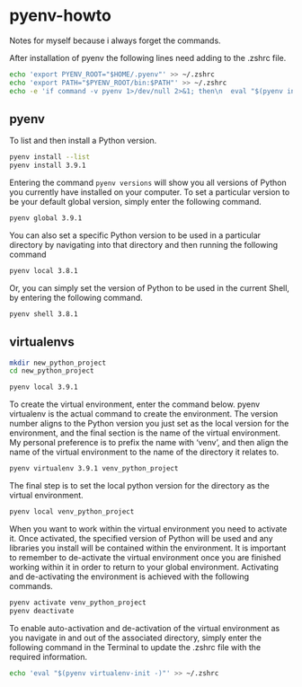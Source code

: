 # pyenv-howto

Notes for myself because i always forget the commands.

After installation of pyenv the following lines need adding to the .zshrc file.

``` bash
echo 'export PYENV_ROOT="$HOME/.pyenv"' >> ~/.zshrc
echo 'export PATH="$PYENV_ROOT/bin:$PATH"' >> ~/.zshrc
echo -e 'if command -v pyenv 1>/dev/null 2>&1; then\n  eval "$(pyenv init -)"\nfi' >> ~/.zshrc
```

## pyenv

To list and then install a Python version.

``` bash
pyenv install --list
pyenv install 3.9.1
```

Entering the command ``pyenv versions`` will show you all versions of Python you currently have installed on your computer. To set a particular version to be your default global version, simply enter the following command.

```bash
pyenv global 3.9.1
```

You can also set a specific Python version to be used in a particular directory by navigating into that directory and then running the following command

```bash
pyenv local 3.8.1
```

Or, you can simply set the version of Python to be used in the current Shell, by entering the following command.

```bash
pyenv shell 3.8.1
```

## virtualenvs

``` bash
mkdir new_python_project
cd new_python_project

pyenv local 3.9.1
```

To create the virtual environment, enter the command below. pyenv virtualenv is the actual command to create the environment. The version number aligns to the Python version you just set as the local version for the environment, and the final section is the name of the virtual environment. My personal preference is to prefix the name with ‘venv’, and then align the name of the virtual environment to the name of the directory it relates to.

``` bash
pyenv virtualenv 3.9.1 venv_python_project
```

The final step is to set the local python version for the directory as the virtual environment.

```bash
pyenv local venv_python_project
```

When you want to work within the virtual environment you need to activate it. Once activated, the specified version of Python will be used and any libraries you install will be contained within the environment. It is important to remember to de-activate the virtual environment once you are finished working within it in order to return to your global environment. Activating and de-activating the environment is achieved with the following commands.

``` bash
pyenv activate venv_python_project
pyenv deactivate
```

To enable auto-activation and de-activation of the virtual environment as you navigate in and out of the associated directory, simply enter the following command in the Terminal to update the .zshrc file with the required information.

```bash
echo 'eval "$(pyenv virtualenv-init -)"' >> ~/.zshrc
```
